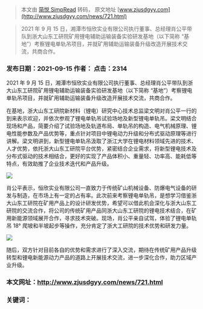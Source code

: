 > 本文由 [简悦 SimpRead](http://ksria.com/simpread/) 转码， 原文地址 [www.zjusdgyy.com](http://www.zjusdgyy.com/news/721.html)

> 2021 年 9 月 15 日，湘潭市恒欣实业有限公司执行董事、总经理肖公平带队到浙大山东工研院矿用锂电辅助运输装备实验研发基地（以下简称 “基地”）考察锂电单轨吊项目，并就矿用辅助运输装备升级改造开展技术交流，共商合作。

### 发布日期：2021-09-15 作者： 点击：2314

2021 年 9 月 15 日，湘潭市恒欣实业有限公司执行董事、总经理肖公平带队到浙大山东工研院矿用锂电辅助运输装备实验研发基地（以下简称 “基地”）考察锂电单轨吊项目，并就矿用辅助运输装备升级改造开展技术交流，共商合作。

在基地，浙大山东工研院新材料（锂电）研究中心技术总监梁文明对肖公平一行的到来表示欢迎，并依次参观了锂电单轨吊试验场地及新型锂电单轨吊。梁文明结合现场和产品，简要介绍了试验场地及轨道布局、单轨吊的构造、电气机械原理、锂电性能参数及产品优势等，重点针对项目中锂电动力升级和分布式驱动原理等进行讲解。梁文明讲到，新型锂电单轨吊汲取了浙江大学在锂电材料领域先进的技术、人才优势，依托浙大山东工研院平台优势，紧密结合企业需求，将新型锂电技术及分布式驱动的技术相结合，更好的实现了产品体积小、重量轻、功率高、能耗低等特点，有效助推了企业技术迭代和产品升级。

![](http://www.zjusdgyy.com/data/upload/image/20210917/1631861733596813.png)

肖公平表示，恒欣实业有限公司一直致力于传统矿山机械设备、防爆电气设备的研发与制造，在市场上有一定的占有率。此次前来考察锂电单轨吊，是想学习借鉴浙大山东工研院在矿用产品上的设计研发优势，希望可以借此机会深化与浙大山东工研院的交流合作，将公司的传统矿用产品同浙大山东工研院的锂电技术结合，在矿用新能源领域展开合作，寻求技术突破。现场，肖公平亲自试驾，体验了锂电单轨吊 18° 爬坡和半坡起步等操作，充分肯定了浙大工研院的技术优势和研发力量。

![](http://www.zjusdgyy.com/data/upload/image/20210917/1631861754461425.png)

随后，双方针对目前各自的优势和需求进行了深入交流，期待在传统矿用产品升级转型和锂电新能源动力产品的道路上开展技术交流，进一步深化合作，助力区域产业升级。

### 本文网址：http://www.zjusdgyy.com/news/721.html

### 关键词：